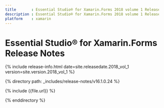```yaml
---
title       : Essential Studio® for Xamarin.Forms 2018 volume 1 Release Notes
description : Essential Studio® for Xamarin.Forms 2018 volume 1 Release Notes
platform    : xamarin
---
```


# Essential Studio® for Xamarin.Forms Release Notes

{% include release-info.html date=site.releasedate.2018_vol_1 version=site.version.2018_vol_1 %} 

{% directory path: _includes/release-notes/v16.1.0.24 %}

{% include {{file.url}} %}

{% enddirectory %}